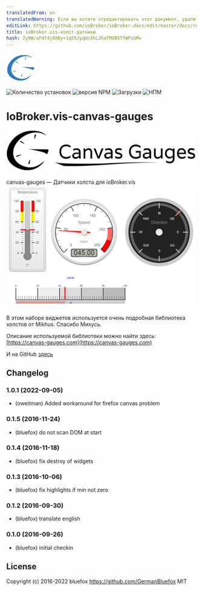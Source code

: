 ```yaml
---
translatedFrom: en
translatedWarning: Если вы хотите отредактировать этот документ, удалите поле «translatedFrom», в противном случае этот документ будет снова автоматически переведен
editLink: https://github.com/ioBroker/ioBroker.docs/edit/master/docs/ru/adapterref/iobroker.vis-canvas-gauges/README.md
title: ioBroker.vis-холст-датчики
hash: Zy9W/aFd74j0XBy+1q55JyqUn5hLJhaTMVB5TfWPsUM=
---
```

![Логотип](../../../en/adapterref/iobroker.vis-canvas-gauges/admin/vis-canvas-gauges.png)

![Количество установок](http://iobroker.live/badges/vis-canvas-gauges-stable.svg)
![версия NPM](http://img.shields.io/npm/v/iobroker.vis-canvas-gauges.svg)
![Загрузки](https://img.shields.io/npm/dm/iobroker.vis-canvas-gauges.svg)
![НПМ](https://nodei.co/npm/iobroker.vis-canvas-gauges.png?downloads=true)

# IoBroker.vis-canvas-gauges
![Логотип](../../../en/adapterref/iobroker.vis-canvas-gauges/img/logo.svg)

canvas-gauges — Датчики холста для ioBroker.vis ![Пример](../../../en/adapterref/iobroker.vis-canvas-gauges/img/widgets.png)

В этом наборе виджетов используется очень подробная библиотека холстов от Mikhus. Спасибо Михусь.

Описание используемой библиотеки можно найти здесь: [https://canvas-gauges.com](https://canvas-gauges.com)

И на GitHub [здесь](https://github.com/Mikhus/canvas-gauges)

<!--

### **В РАБОТЕ** -->

## Changelog
### 1.0.1 (2022-09-05)
* (oweitman) Added workaround for firefox canvas problem

### 0.1.5 (2016-11-24)
* (bluefox) do not scan DOM at start

### 0.1.4 (2016-11-18)
* (bluefox) fix destroy of widgets

### 0.1.3 (2016-10-06)
* (bluefox) fix highlights if min not zero

### 0.1.2 (2016-09-30)
* (bluefox) translate english

### 0.1.0 (2016-09-26)
* (bluefox) initial checkin

## License
 Copyright (c) 2016-2022 bluefox https://github.com/GermanBluefox
 MIT
